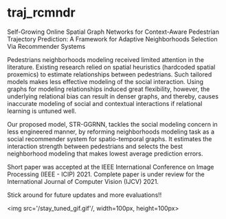 # traj_rcmndr
Self-Growing Online Spatial Graph Networks for Context-Aware Pedestrian Trajectory Prediction: A Framework for Adaptive Neighborhoods Selection Via Recommender Systems

Pedestrians neighborhoods modeling received limited attention in the literature. 
Existing research relied on spatial heuristics (hardcoded spatial proxemics) to estimate relationships between pedestrians. Such tailored models makes less effective modeling 
of the social interaction. Using graphs for modeling relationships induced great flexibility, however, the underlying relational bias can result in denser graphs, and thereby, 
causes inaccurate modeling of social and contextual interactions if relational learning is untuned well.

Our proposed model, STR-GGRNN, tackles the social modeling concern in less engineered manner, by reforming neighborhoods modeling task as a social recommender system for 
spatio-temporal graphs. It estimates the interaction strength between pedestrians and selects the best neighborhood modeling that makes lowest average prediction errors.  


Short paper was accepted at the IEEE International Conference on Image Processing (IEEE - ICIP) 2021.
Complete paper is under review for the International Journal of Computer Vision (IJCV) 2021.

Stick around for future updates and more evaluations!! <div style='align:center'>
  <img src='/stay_tuned_gif.gif'/, width=100px, height=100px>
</div>



<!-- ![Stay Tuned](/stay_tuned_gif.gif) -->
